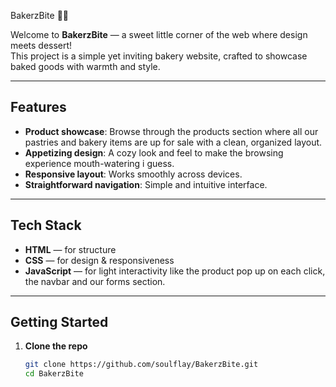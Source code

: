 BakerzBite 🍞🥐

Welcome to **BakerzBite** — a sweet little corner of the web where design meets dessert!  
This project is a simple yet inviting bakery website, crafted to showcase baked goods with warmth and style.

---

## Features

- **Product showcase**: Browse through the products section where all our pastries and bakery items are up for sale with a clean, organized layout.  
- **Appetizing design**: A cozy look and feel to make the browsing experience mouth-watering i guess.  
- **Responsive layout**: Works smoothly across devices.  
- **Straightforward navigation**: Simple and intuitive interface.

---

## Tech Stack

- **HTML** — for structure  
- **CSS** — for design & responsiveness  
- **JavaScript** — for light interactivity like the product pop up on each click, the navbar and our forms section.

---

## Getting Started

1. **Clone the repo**
   ```bash
   git clone https://github.com/soulflay/BakerzBite.git
   cd BakerzBite
